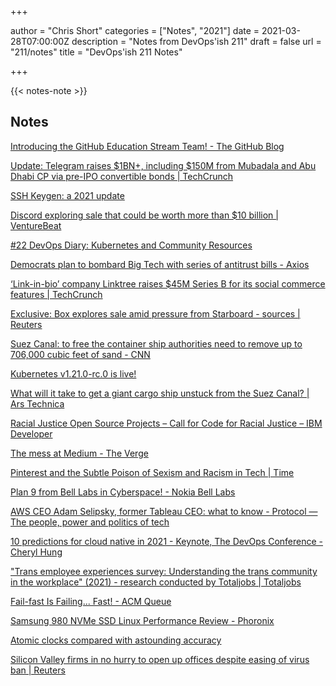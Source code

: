 +++

author = "Chris Short"
categories = ["Notes", "2021"]
date = 2021-03-28T07:00:00Z
description = "Notes from DevOps'ish 211"
draft = false
url = "211/notes"
title = "DevOps'ish 211 Notes"

+++

{{< notes-note >}}

## Notes

[Introducing the GitHub Education Stream Team! - The GitHub Blog](https://github.blog/2021-03-25-introducing-the-github-education-stream-team/)

[Update: Telegram raises $1BN+, including $150M from Mubadala and Abu Dhabi CP via pre-IPO convertible bonds | TechCrunch](https://techcrunch.com/2021/03/23/telegram-raises-150m-from-mubadala-and-abu-dhabi-cp-via-pre-ipo-convertible-bonds/)

[SSH Keygen: a 2021 update](https://blog.rebased.pl/2021/03/23/ssh-keygen-2021.html)

[Discord exploring sale that could be worth more than $10 billion | VentureBeat](https://venturebeat.com/2021/03/22/discord-exploring-sale-that-could-be-worth-more-than-10-billion/)

[#22 DevOps Diary: Kubernetes and Community Resources](https://blog.anaisurl.com/22-devops-diary-kubernetes-and-community-resources/)

[Democrats plan to bombard Big Tech with series of antitrust bills - Axios](https://www.axios.com/tech-antitrust-facebook-google-amazon-apple-275f122d-b3f5-49cb-b223-f77c95a49252.html)

[‘Link-in-bio’ company Linktree raises $45M Series B for its social commerce features | TechCrunch](https://techcrunch.com/2021/03/26/link-in-bio-company-linktree-raises-45m-series-b-for-its-social-commerce-features/)

[Exclusive: Box explores sale amid pressure from Starboard - sources | Reuters](https://www.reuters.com/article/us-box-m-a-exclusive-idUSKBN2BE28W?utm_source=reddit.com)

[Suez Canal: to free the container ship authorities need to remove up to 706,000 cubic feet of sand - CNN](https://www.cnn.com/2021/03/25/middleeast/suez-canal-ship-sand-intl-hnk/index.html)

[Kubernetes v1.21.0-rc.0 is live!](https://groups.google.com/g/kubernetes-dev/c/FMRTznWac1k/m/97PFmP8eCQAJ)

[What will it take to get a giant cargo ship unstuck from the Suez Canal? | Ars Technica](https://arstechnica.com/gadgets/2021/03/what-will-it-take-to-get-a-giant-cargo-ship-unstuck-from-the-suez-canal/)

[Racial Justice Open Source Projects – Call for Code for Racial Justice – IBM Developer](https://developer.ibm.com/callforcode/racial-justice/projects/)

[The mess at Medium - The Verge](https://www.theverge.com/2021/3/24/22349175/medium-layoffs-union-evan-williams-blogger-twitter-subscription?scrolla=5eb6d68b7fedc32c19ef33b4)

[Pinterest and the Subtle Poison of Sexism and Racism in Tech | Time](https://time.com/5947561/pinterest-gender-discrimination-racism/?utm_source=reddit.com)

[Plan 9 from Bell Labs in Cyberspace! - Nokia Bell Labs](https://www.bell-labs.com/institute/blog/plan-9-bell-labs-cyberspace/)

[AWS CEO Adam Selipsky, former Tableau CEO: what to know - Protocol — The people, power and politics of tech](https://www.protocol.com/aws-ceo-adam-selipsky-tableau)

[10 predictions for cloud native in 2021 - Keynote, The DevOps Conference - Cheryl Hung](https://www.oicheryl.com/2021/03/23/10-predictions-for-cloud-native-in-2021-the-devops-conference/)

["Trans employee experiences survey: Understanding the trans community in the workplace" (2021) - research conducted by Totaljobs | Totaljobs](https://www.totaljobs.com/advice/trans-employee-experiences-survey-2021-research-conducted-by-totaljobs)

[Fail-fast Is Failing... Fast! - ACM Queue](https://queue.acm.org/detail.cfm?ref=rss&id=3458812)

[Samsung 980 NVMe SSD Linux Performance Review - Phoronix](https://www.phoronix.com/scan.php?page=article&item=samsung-980-linux&num=1)

[Atomic clocks compared with astounding accuracy](https://www.nature.com/articles/d41586-021-00738-0)

[Silicon Valley firms in no hurry to open up offices despite easing of virus ban | Reuters](https://www.reuters.com/article/us-health-coronavirus-tech-siliconvalley-idUSKBN2BG09U)
